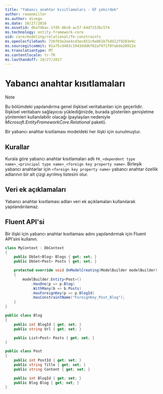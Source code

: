 ```yaml
---
title: "Yabancı anahtar kısıtlamaları - EF çekirdek"
author: rowanmiller
ms.author: divega
ms.date: 10/27/2016
ms.assetid: dbaf4bac-1fd5-46c0-ac57-64d7153bc574
ms.technology: entity-framework-core
uid: core/modeling/relational/fk-constraints
ms.openlocfilehash: 726f03e2ee4cd3ec851c9a861b75dd12f9203e9c
ms.sourcegitcommit: 01a75cd483c1943ddd6f82af971f07abde20912e
ms.translationtype: MT
ms.contentlocale: tr-TR
ms.lasthandoff: 10/27/2017
---
```

# <a name="foreign-key-constraints"></a>Yabancı anahtar kısıtlamaları

> [!NOTE]  
> Bu bölümdeki yapılandırma genel ilişkisel veritabanları için geçerlidir. İlişkisel veritabanı sağlayıcısı yüklediğinizde, burada gösterilen genişletme yöntemleri kullanılabilir olacağı (paylaşılan nedeniyle *Microsoft.EntityFrameworkCore.Relational* paketi).

Bir yabancı anahtar kısıtlaması modeldeki her ilişki için sunulmuştur.

## <a name="conventions"></a>Kurallar

Kurala göre yabancı anahtar kısıtlamaları adlı `FK_<dependent type name>_<principal type name>_<foreign key property name>`. Birleşik yabancı anahtarlar için `<foreign key property name>` yabancı anahtar özellik adlarının bir alt çizgi ayrılmış listesini olur.

## <a name="data-annotations"></a>Veri ek açıklamaları

Yabancı anahtar kısıtlaması adları veri ek açıklamaları kullanılarak yapılandırılamaz.

## <a name="fluent-api"></a>Fluent API'si

Bir ilişki için yabancı anahtar kısıtlaması adını yapılandırmak için Fluent API'sini kullanın.

<!-- [!code-csharp[Main](samples/core/relational/Modeling/FluentAPI/Samples/Relational/RelationshipConstraintName.cs?highlight=12)] -->
``` csharp
class MyContext : DbContext
{
    public DbSet<Blog> Blogs { get; set; }
    public DbSet<Post> Posts { get; set; }

    protected override void OnModelCreating(ModelBuilder modelBuilder)
    {
        modelBuilder.Entity<Post>()
            .HasOne(p => p.Blog)
            .WithMany(b => b.Posts)
            .HasForeignKey(p => p.BlogId)
            .HasConstraintName("ForeignKey_Post_Blog");
    }
}

public class Blog
{
    public int BlogId { get; set; }
    public string Url { get; set; }

    public List<Post> Posts { get; set; }
}

public class Post
{
    public int PostId { get; set; }
    public string Title { get; set; }
    public string Content { get; set; }

    public int BlogId { get; set; }
    public Blog Blog { get; set; }
}
```
